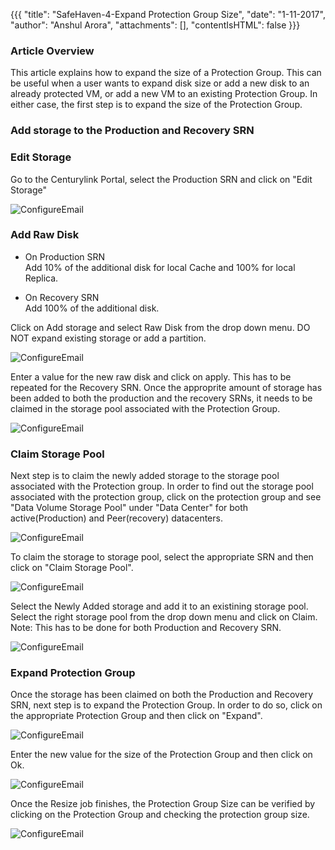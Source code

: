 {{{
  "title": "SafeHaven-4-Expand Protection Group Size",
  "date": "1-11-2017",
  "author": "Anshul Arora",
  "attachments": [],
  "contentIsHTML": false
}}}
### Article Overview
This article explains how to expand the size of a Protection Group. This can be useful when a user wants to expand disk size or add a new disk to an already protected VM, or add a new VM to an existing Protection Group. In either case, the first step is to expand the size of the Protection Group.

### Add storage to the Production and Recovery SRN  


### Edit Storage
Go to the Centurylink Portal, select the Production SRN and click on "Edit Storage"   

![ConfigureEmail](../../images/SH4.0/ExpandPG/expandpg1.png) 

### Add Raw Disk
* On Production SRN  
Add 10% of the additional disk for local Cache and 100% for local Replica. 

* On Recovery SRN  
Add 100% of the additional disk.

Click on Add storage and select Raw Disk from the drop down menu. DO NOT expand existing storage or add a partition.    

![ConfigureEmail](../../images/SH4.0/ExpandPG/expandpg2.png) 

Enter a value for the new raw disk and click on apply. This has to be repeated for the Recovery SRN. Once the approprite amount of storage has been added to both the production and the recovery SRNs, it needs to be claimed in the storage pool associated with the Protection Group.   

![ConfigureEmail](../../images/SH4.0/ExpandPG/expandpg2_1.png)   

### Claim Storage Pool
Next step is to claim the newly added storage to the storage pool associated with the Protection group. In order to find out the storage pool associated with the protection group, click on the protection group and see "Data Volume Storage Pool" under "Data Center" for both active(Production) and Peer(recovery) datacenters.   

![ConfigureEmail](../../images/SH4.0/ExpandPG/expandpg2_2.png)   

To claim the storage to storage pool, select the appropriate SRN and then click on "Claim Storage Pool".  

![ConfigureEmail](../../images/SH4.0/ExpandPG/expandpg3.png)   

Select the Newly Added storage and add it to an existining storage pool. Select the right storage pool from the drop down menu and click on Claim.  
Note: This has to be done for both Production and Recovery SRN.  

![ConfigureEmail](../../images/SH4.0/ExpandPG/expandpg4.png)   

### Expand Protection Group   
Once the storage has been claimed on both the Production and Recovery SRN, next step is to expand the Protection Group. In order to do so, click on the appropriate Protection Group and then click on "Expand".  

![ConfigureEmail](../../images/SH4.0/ExpandPG/expandpg5.png)   

Enter the new value for the size of the Protection Group and then click on Ok.  

![ConfigureEmail](../../images/SH4.0/ExpandPG/expandpg6.png)  

Once the Resize job finishes, the Protection Group Size can be verified by clicking on the Protection Group and checking the protection group size.

![ConfigureEmail](../../images/SH4.0/ExpandPG/expandpg7.png) 





